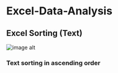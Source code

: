 # Excel-Data-Analysis
## Excel Sorting (Text)
![image alt](https://www.youtube.com/watch?v=lS65X0U1rp4&ab_channel=CorbinBrown)
### Text sorting in ascending order

